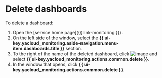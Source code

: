 # Delete dashboards

To delete a dashboard:

1. Open the [service home page]({{ link-monitoring }}).
1. On the left side of the window, select the **{{ ui-key.yacloud_monitoring.aside-navigation.menu-item.dashboards.title }}** section.
1. To the right of the name of the deleted dashboard, click ![image](../../../_assets/horizontal-ellipsis.svg) and select **{{ ui-key.yacloud_monitoring.actions.common.delete }}**.
1. In the window that opens, click **{{ ui-key.yacloud_monitoring.actions.common.delete }}**.
